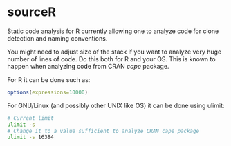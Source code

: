 sourceR
=======

Static code analysis for R currently allowing one to analyze code for
clone detection and naming conventions.

You might need to adjust size of the stack if you want to analyze very
huge number of lines of code. Do this both for R and your OS. This is
known to happen when analyzing code from CRAN *cape* package.

For R it can be done such as:

```R
options(expressions=10000)
```

For GNU/Linux (and possibly other UNIX like OS) it can be done using
ulimit:

```bash
# Current limit
ulimit -s
# Change it to a value sufficient to analyze CRAN cape package
ulimit -s 16384
```
